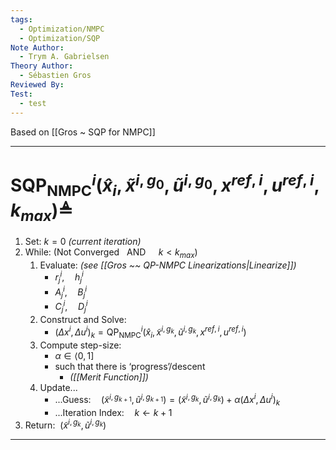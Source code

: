 ```yaml
---
tags:
  - Optimization/NMPC
  - Optimization/SQP
Note Author:
  - Trym A. Gabrielsen
Theory Author:
  - Sébastien Gros
Reviewed By: 
Test:
  - test
---
```

Based on [[Gros ~ SQP for NMPC]]


---
# $\text{SQP}^{i}_{\text{NMPC}}(\hat{x}_{i},\tilde{x}^{i,g_{0}},\tilde{u}^{i,g_{0}},x^{ref,i},u^{ref,i},k_{max}) \triangleq$

1) $\text{Set:~}k = 0$ *(current iteration)*
2) $\text{While:~} (\text{Not Converged ~~AND~}\quad k < k_{max})$ 
	1) $\text{Evaluate:}$ *(see [[Gros ~~ QP-NMPC Linearizations|Linearize]])*
		- $r^{i}_{j},\quad h^{i}_{j}$
		- $A^{i}_{j},\quad B^{i}_{j}$
		- $C^{i}_{j},\quad D^{i}_{j}$
	2) $\text{Construct and Solve:}$
		- $(\Delta x^{i}, \Delta u^{i})_{k} = \text{QP}^{i}_{\text{NMPC}}(\hat{x}_{i},\tilde{x}^{i,g_{k}},\tilde{u}^{i,g_{k}},x^{ref,i},u^{ref,i})$
	3) $\text{Compute step-size:}$
		- $\alpha\in\langle0,1]$
		- $\text{such that there is `progress'/descent}$
			- *([[Merit Function]])*
	4) $\text{Update...}$
		- $\text{...Guess:}\quad (\tilde{x}^{i,g_{k+1}},\tilde{u}^{i,g_{k+1}}) = (\tilde{x}^{i,g_{k}},\tilde{u}^{i,g_{k}}) + \alpha(\Delta x^{i}, \Delta u^{i})_{k}$
		- $\text{...Iteration Index:}\quad k \leftarrow k+1$
3) $\text{Return:} ~~ (\tilde{x}^{i,g_{k}},\tilde{u}^{i,g_{k}})$

---


